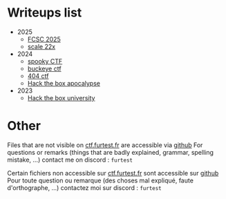 # Writeups list

- 2025
    - [FCSC 2025](./2025/fcsc/README.md)
    - [scale 22x](./2025/scale/README.md)
- 2024
    - [spooky CTF](./2024/spookyCTF/README.md)
    - [buckeye ctf](./2024/buckeye_ctf/rev_thank/README.md)
    - [404 ctf](./2024/404_ctf/reversible_engineering.md)
    - [Hack the box apocalypse](./2024/htb_apocalypse/summary.md)
- 2023
    - [Hack the box university](./2023/htb_university_ctf/windows_of_opportunity_writeup.md)

# Other

Files that are not visible on [ctf.furtest.fr](https://ctf.furtest.fr) are accessible via [github](https://github.com/furtest/ctf_writeups)
For questions or remarks (things that are badly explained, grammar, spelling mistake, ...) contact me on discord : `furtest`

Certain fichiers non accessible sur [ctf.furtest.fr](https://ctf.furtest.fr) sont accessible sur [github](https://github.com/furtest/ctf_writeups)
Pour toute question ou remarque (des choses mal expliqué, faute d'orthographe, ...) contactez moi sur discord : `furtest`   
